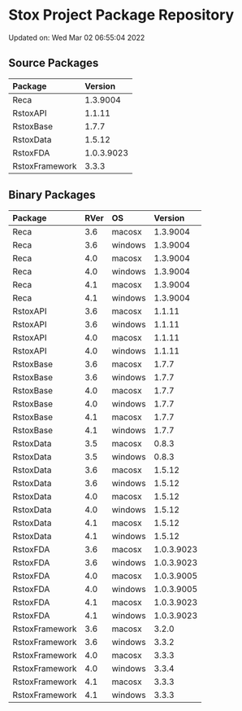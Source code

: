 # Stox Project Package Repository


Updated on: Wed Mar 02 06:55:04 2022
## Source Packages

|Package        |Version    |
|:--------------|:----------|
|Reca           |1.3.9004   |
|RstoxAPI       |1.1.11     |
|RstoxBase      |1.7.7      |
|RstoxData      |1.5.12     |
|RstoxFDA       |1.0.3.9023 |
|RstoxFramework |3.3.3      |

## Binary Packages

|Package        |RVer |OS      |Version    |
|:--------------|:----|:-------|:----------|
|Reca           |3.6  |macosx  |1.3.9004   |
|Reca           |3.6  |windows |1.3.9004   |
|Reca           |4.0  |macosx  |1.3.9004   |
|Reca           |4.0  |windows |1.3.9004   |
|Reca           |4.1  |macosx  |1.3.9004   |
|Reca           |4.1  |windows |1.3.9004   |
|RstoxAPI       |3.6  |macosx  |1.1.11     |
|RstoxAPI       |3.6  |windows |1.1.11     |
|RstoxAPI       |4.0  |macosx  |1.1.11     |
|RstoxAPI       |4.0  |windows |1.1.11     |
|RstoxBase      |3.6  |macosx  |1.7.7      |
|RstoxBase      |3.6  |windows |1.7.7      |
|RstoxBase      |4.0  |macosx  |1.7.7      |
|RstoxBase      |4.0  |windows |1.7.7      |
|RstoxBase      |4.1  |macosx  |1.7.7      |
|RstoxBase      |4.1  |windows |1.7.7      |
|RstoxData      |3.5  |macosx  |0.8.3      |
|RstoxData      |3.5  |windows |0.8.3      |
|RstoxData      |3.6  |macosx  |1.5.12     |
|RstoxData      |3.6  |windows |1.5.12     |
|RstoxData      |4.0  |macosx  |1.5.12     |
|RstoxData      |4.0  |windows |1.5.12     |
|RstoxData      |4.1  |macosx  |1.5.12     |
|RstoxData      |4.1  |windows |1.5.12     |
|RstoxFDA       |3.6  |macosx  |1.0.3.9023 |
|RstoxFDA       |3.6  |windows |1.0.3.9023 |
|RstoxFDA       |4.0  |macosx  |1.0.3.9005 |
|RstoxFDA       |4.0  |windows |1.0.3.9005 |
|RstoxFDA       |4.1  |macosx  |1.0.3.9023 |
|RstoxFDA       |4.1  |windows |1.0.3.9023 |
|RstoxFramework |3.6  |macosx  |3.2.0      |
|RstoxFramework |3.6  |windows |3.3.2      |
|RstoxFramework |4.0  |macosx  |3.3.3      |
|RstoxFramework |4.0  |windows |3.3.4      |
|RstoxFramework |4.1  |macosx  |3.3.3      |
|RstoxFramework |4.1  |windows |3.3.3      |
